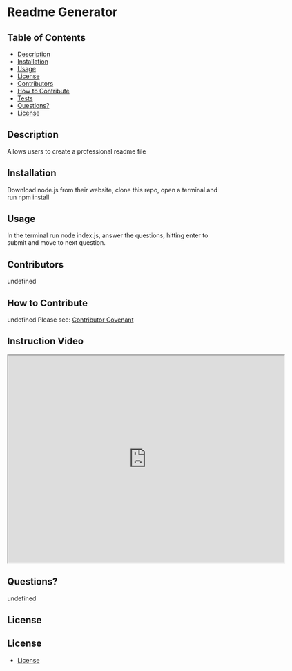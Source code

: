 # Readme Generator
  ## Table of Contents
  * [Description](#description)
  * [Installation](#installation)
  * [Usage](#usage)
  * [License](#license)
  * [Contributors](#contributors)
  * [How to Contribute](#how-to-contribute)
  * [Tests](#tests)
  * [Questions?](#questions)
  * [License](#license)
  ## Description
  Allows users to create a professional readme file
  ## Installation
  Download node.js from their website, clone this repo, open a terminal and run npm install
  ## Usage
  In the terminal run node index.js, answer the questions, hitting enter to submit and move to next question.
  ## Contributors
  undefined
  ## How to Contribute
  undefined
  Please see: [Contributor Covenant](https://www.contributor-covenant.org/)
  ## Instruction Video
  <iframe src="https://drive.google.com/file/d/11xCJ19imuOCnZOHWdOdoK7eCbsXycGBr/preview" width="640" height="480"></iframe>

  ## Questions?
  undefined
  ## License
  ## License
  
* [License](#license)
